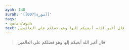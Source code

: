 ```yaml
---
ayah: 140
surah: '[[007|سورة]]'
tags:
- quran/ayah
text: قال أغير الله أبغيكم إلها وهو فضلكم على العالمين
---
```

> قال أغير الله أبغيكم إلها وهو فضلكم على العالمين
